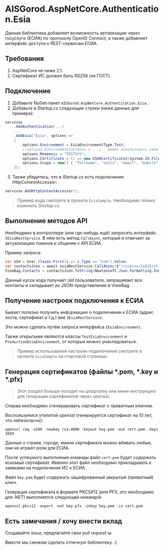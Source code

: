 # AISGorod.AspNetCore.Authentication.Esia

Данная библиотека добавляет возможность авторизации через госуслуги (ЕСИА) по протоколу OpenID Connect, а также добавляет интерфейс доступа к REST-сервисам ЕСИА.

## Требования

1. AspNetCore не ниже 2.1.
2. Сертификат ИС должен быть RS256 (не ГОСТ).

## Подключение

1. Добавьте NuGet-пакет `AISGorod.AspNetCore.Authentication.Esia`.
2. Добавьте в _Startup.cs_ следующие строки (ниже данные для примера):
```csharp
services
    .AddAuthentication(...)
    ...
    .AddEsia("Esia", options =>
    {
        options.Environment = EsiaEnvironmentType.Test;
        //options.EnvironmentInstance = ...; - можно использовать свою реализацию.
        options.Mnemonic = "TESTSYS";
        options.Certificate = () => new X509Certificate2(System.IO.File.ReadAllBytes(@"c:\cert.pfx"), "");
        options.Scope = new[] { "fullname", "snils", "email", "mobile" };
    });
```
3. Также убедитесь, что в _Startup.cs_ есть подключение _HttpContextAccessor_:
```csharp
services.AddHttpContextAccessor();
```

> Пример кода смотрите в проекте `EsiaSample`.
> Необходимо только изменить _Startup.cs_.

## Выполнение методов API

Необходимо в контроллере (или где-нибудь ещё) запросить интерфейс `IEsiaRestService`.
В нём есть метод `CallAsync`, который и отвечает за актуализацию токенов и общение с API ЕСИА.

Пример запроса:
```csharp
var oId = User.Claims.First(i => i.Type == "sub").Value;
var contactsJson = await esiaRestService.CallAsync($"/rs/prns/{oId}/ctts?embed=(elements)", HttpMethod.Get);
ViewBag.Contacts = contactsJson.ToString(Newtonsoft.Json.Formatting.Indented);
```
Данный кусок кода получает _oId_ пользователя, запрашивает все контакты и складывает их JSON-представление в ViewBag.

## Получение настроек подключения к ЕСИА

Бывает полезно получить информацию о подключении к ЕСИА (адрес хоста, сертификат и т.д.) вне `IEsiaRestService`.

Это можно сделать путём запроса интерфейса `IEsiaEnvironment`.

Также открытыми являются классы `TestEsiaEnvironment` и `ProductionEsiaEnvironment`, от которых можно унаследоваться.

> Пример использования настроек подключения смотрите в проекте `EsiaSample` на стартовой странице.

## Генерация сертификатов (файлы *.pem, *.key и *.pfx)

> Этот раздел больше походит на шпаргалку или мини-инструкцию для генерации сертификатов через _openssl_.

Сперва необходимо сгенерировать сертификат с приватным ключом.

Воспользуемся утилитой _openssl_ (генерируется сертификат на 10 лет, что небезопасно):
```
openssl req -x509 -newkey rsa:4096 -keyout key.pem -out cert.pem -days 3650
```

Данные о стране, городе, имени сертификата можно вбивать любые, они не играют роли для ЕСИА. 

После успешного выполнения команды файл `cert.pem` будет содержать искомый сертификат.
Именно этот файл необходимо прикладывать к заявками на подключение ИС к ЕСИА.

Файл `key.pem` будет содержать зашифрованный закрытый (приватный) ключ.

Генерация сертификата в формате PKCS#12 (или PFX, это необходимо для .NET) выполняется следующей командой:

```
openssl pkcs12 -export -out key.pfx -inkey key.pem -in cert.pem
```

## Есть замечания / хочу внести вклад

Создавайте _issue_, предлагайте свои _pull request_-ы.

Вместе мы сможем сделать отличную библиотеку. :)
